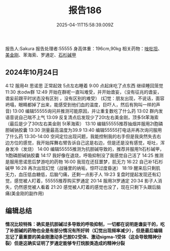 ﻿---
title: 报告186
description: 
published: true
date: 2025-04-11T15:58:39.009Z
tags: 
editor: markdown
dateCreated: 2025-04-11T15:58:34.573Z
---

报告人:Sakura
报告处理者:55555
身高体重：196cm,90kg
相关药物：[唑吡坦](/drug/思诺思)、[美金刚](/drug/MMT)、苯海索、罗通定、[石杉碱甲](/drug/ChEI)

2024年10月24日
-
4:12 服用4t 思诺思 正常起效 5点左右睡着
9:00 点起床吃了点东西 继续睡回笼觉
11:30 水odw群
12:49 开始在群呢一直叫难受，并开始谵妄，（没有征兆的谵妄，谵妄前跟平时状态没有区别 ，没有区别的难受）
(幻觉：朋友出现，不说话，面容坍塌，眼睛都掉了出来，能感受到他们血的温度，巨吓人，然后有狗叫一样的声音)
13:00 编辑55555询问并推测可能原因，并让重复数吃了什么药
13:02 群内发语音说自己喘不上气
13:09 反复清点后发现少了20t左右美金刚，顶多5t苯海索（最后是少了30t左右美金刚 5t苯海索）
13:10 编辑55555推荐抽烟并服用2t胞磷胆碱钠胶囊
13:30 测量最高温度为39.9
13:40 编辑55555打电话并再次询问服用了什么药
13:30-14:00 空间定位出现问题，我能控制我的右手但是我突然失去右边方位的感觉，我开始挥舞右臂告诉自己这是右边，但是还是没有感觉，呕吐，浑身发冷（发烧）
14:00 编辑55555推测为抗胆碱导致的，推荐并服用1t石杉碱甲，1t胞磷胆碱钠胶囊
14:17 我好像在退烧，呼吸抑制没了我感觉自己活了
14:25 推测是服用思诺思后梦游吃的药物
16:00 我现在还狂噩梦，肌无力
16:22 自己补1石杉碱甲
16:28 再次出现幻觉（战锤里的纳垢，惊吓过度昏迷）
18:19 醒来后只剩肌无力，血压低血糖低，后脑勺痛，还剩一点影子人
19:23 复盘时提起发现还有幻觉，感觉被人盯着，55555推荐购买罗通定
20:14 服用3t罗通定
20:34 影子人消失，仍然感觉被人看着
21:20 感觉被人盯着的感觉也没了，现在只剩下头跟后脑痛(美金刚的副作用)

编辑总结
-
**情况比较特殊：确实是抗胆碱过多导致的呼吸抑制，一切都在说明是谵妄干的，吃了补胆碱的药物也全是有部分情况有所好转（幻觉出现频率减少），但是最后编辑忘记了最重要的美金刚激动多巴胺D2受体、激动sigma-1受体（这会导致精神分裂）但是这确实证明了罗通定能够专打烷胺类造成的精神分裂**


